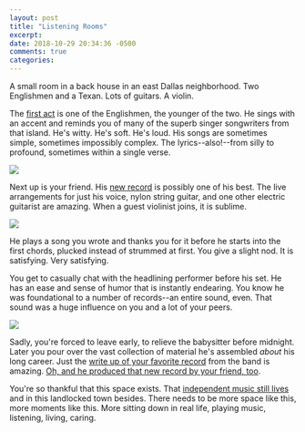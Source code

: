 ```yaml
---
layout: post
title: "Listening Rooms"
excerpt: 
date: 2018-10-29 20:34:36 -0500
comments: true
categories: 
---
```


A small room in a back house in an east Dallas neighborhood. Two Englishmen and a Texan. Lots of guitars. A violin. 

The [first act](https://talitres.bandcamp.com/album/time-elastic) is one of the Englishmen, the younger of the two. He sings with an accent and reminds you of many of the superb singer songwriters from that island. He's witty. He's soft. He's loud. His songs are sometimes simple, sometimes impossibly complex. The lyrics--also!--from silly to profound, sometimes within a single verse.

![]({{site.url}}/assets/2018/10/laish.jpg)

Next up is your friend. His [new record](https://salimfnourallah.bandcamp.com/album/somewhere-south-of-sane) is possibly one of his best. The live arrangements for just his voice, nylon string guitar, and one other electric guitarist are amazing. When a guest violinist joins, it is sublime.

![]({{site.url}}/assets/2018/10/salim.jpg)

He plays a song you wrote and thanks you for it before he starts into the first chords, plucked instead of strummed at first. You give a slight nod. It is satisfying. Very satisfying.

You get to casually chat with the headlining performer before his set. He has an ease and sense of humor that is instantly endearing. You know he was foundational to a number of records--an entire sound, even. That sound was a huge influence on you and a lot of your peers.

![]({{site.url}}/assets/2018/10/starfish.jpg)

Sadly, you're forced to leave early, to relieve the babysitter before midnight. Later you pour over the vast collection of material he's assembled _about_ his long career. Just the [write up of your favorite record](https://martywillson-piper.com/starfish-2/) from the band is amazing. [Oh, and he produced that new record by your friend, too](https://mailchi.mp/01138c767c09/producing-salim-nourallahs-7th-album-in-nashville-dallas-us-tour-dates-more).

You're so thankful that this space exists. That [independent music still lives](https://palosantotx.com/about/) and in this landlocked town besides. There needs to be more space like this, more moments like this. More sitting down in real life, playing music, listening, living, caring.
